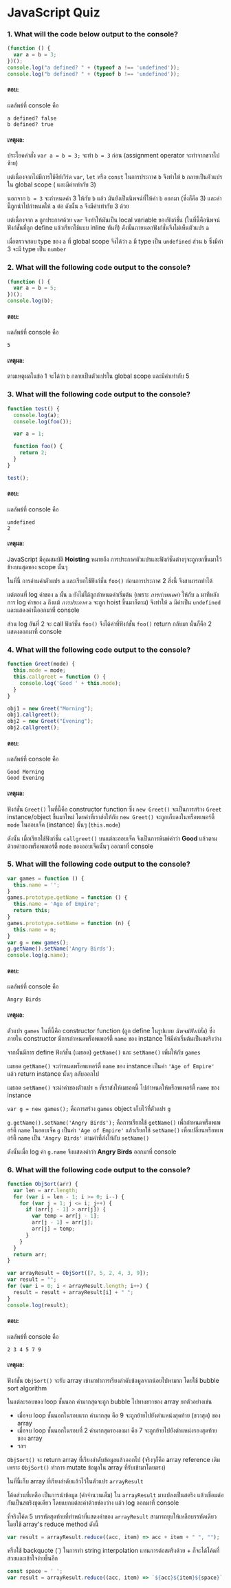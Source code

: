 # JavaScript Quiz

### 1. What will the code below output to the console?

```javascript
(function () {
  var a = b = 3;
})();
console.log("a defined? " + (typeof a !== 'undefined'));
console.log("b defined? " + (typeof b !== 'undefined'));
```

#### ตอบ:

ผลลัพธ์ที่ console คือ

```
a defined? false
b defined? true
```

#### เหตุผล:

ประโยคคำสั่ง `var a = b = 3;` จะทำ `b = 3` ก่อน (assignment operator จะทำจากขวาไปซ้าย)

แต่เนื่องจากไม่มีการใช้คีย์เวิร์ด `var`, `let` หรือ `const` ในการประกาศ `b` จึงทำให้ `b` กลายเป็นตัวแปรใน global scope (
และมีค่าเท่ากับ 3)

นอกจาก `b = 3` จะกำหนดค่า 3 ให้กับ `b` แล้ว มันยังเป็นนิพจน์ที่ให้ค่า `b` ออกมา (ซึ่งก็คือ 3)
และค่านี้ถูกนำไปกำหนดให้ `a` ต่อ ดังนั้น `a` จึงมีค่าเท่ากับ 3 ด้วย

แต่เนื่องจาก `a` ถูกประกาศด้วย `var` จึงทำให้มันเป็น local variable ของฟังก์ชั่น (ในที่นี้คือนิพจน์ฟังก์ชั่นที่ถูก
define แล้วเรียกใช้แบบ inline ทันที) ดังนั้นภายนอกฟังก์ชั่นจึงไม่เห็นตัวแปร `a`

เมื่อตรวจสอบ type ของ `a` ที่ global scope จึงได้ว่า `a` มี type เป็น `undefined` ส่วน `b` ซึ่งมีค่า 3 จะมี type
เป็น `number`

### 2. What will the following code output to the console?

```javascript
(function () {
  var a = b = 5;
})();
console.log(b);
```

#### ตอบ:

ผลลัพธ์ที่ console คือ

```
5
```

#### เหตุผล:

ตามเหตุผลในข้อ 1 จะได้ว่า `b` กลายเป็นตัวแปรใน global scope และมีค่าเท่ากับ 5

### 3. What will the following code output to the console?

```javascript
function test() {
  console.log(a);
  console.log(foo());

  var a = 1;

  function foo() {
    return 2;
  }
}

test();
```

#### ตอบ:

ผลลัพธ์ที่ console คือ

```
undefined
2
```

#### เหตุผล:

JavaScript มีคุณสมบัติ **Hoisting** หมายถึง การประกาศตัวแปรและฟังก์ชั่นต่างๆจะถูกยกขึ้นมาไว้ข้างบนสุดของ scope นั้นๆ

ในที่นี้ การอ่านค่าตัวแปร `a` และเรียกใช้ฟังก์ชั่น `foo()` ก่อนการประกาศ 2 สิ่งนี้ จึงสามารถทำได้

แต่ตอนที่ log ค่าของ `a` นั้น `a` ยังไม่ได้ถูกกำหนดค่าเริ่มต้น (เพราะ *การกำหนดค่า* ให้กับ `a` มาทีหลังการ log
ค่าของ `a` ถึงแม้ *การประกาศ* `a` จะถูก hoist ขึ้นมาก็ตาม) จึงทำให้ `a` มีค่าเป็น `undefined` และแสดงค่านี้ออกมาที่
console

ส่วน log อันที่ 2 จะ call ฟังก์ชั่น `foo()` จึงได้ค่าที่ฟังก์ชั่น `foo()` return กลับมา นั่นก็คือ 2 แสดงออกมาที่ console

### 4. What will the following code output to the console?

```javascript
function Greet(mode) {
  this.mode = mode;
  this.callgreet = function () {
    console.log('Good ' + this.mode);
  }
}

obj1 = new Greet("Morning");
obj1.callgreet();
obj2 = new Greet("Evening");
obj2.callgreet();
```

#### ตอบ:

ผลลัพธ์ที่ console คือ

```
Good Morning
Good Evening
```

#### เหตุผล:

ฟังก์ชั่น `Greet()` ในที่นี้คือ constructor function ซึ่ง `new Greet()` จะเป็นการสร้าง `Greet` instance/object
ขึ้นมาใหม่ โดยค่าที่เราส่งให้กับ `new Greet()`
จะถูกเก็บลงในพร็อพเพอร์ตี้ `mode` ในออบเจ็ค (instance) นั้นๆ (`this.mode`)

ดังนั้น เมื่อเรียกใช้ฟังก์ชั่น `callgreet()` บนแต่ละออบเจ็ค จึงเป็นการพิมพ์คำว่า **Good**
แล้วตามด้วยค่าของพร็อพเพอร์ตี้ `mode` ของออบเจ็คนั้นๆ ออกมาที่ console

### 5. What will the following code output to the console?

```javascript
var games = function () {
  this.name = '';
}
games.prototype.getName = function () {
  this.name = 'Age of Empire';
  return this;
}
games.prototype.setName = function (n) {
  this.name = n;
}
var g = new games();
g.getName().setName('Angry Birds');
console.log(g.name);
```

#### ตอบ:

ผลลัพธ์ที่ console คือ

```
Angry Birds
```

#### เหตุผล:

ตัวแปร `games` ในที่นี้คือ constructor function (ถูก define ในรูปแบบ *นิพจน์ฟังก์ชั่น*) ซึ่งภายใน constructor
มีการกำหนดพร็อพเพอร์ตี้ `name` ของ instance ให้มีค่าเริ่มต้นเป็นสตริงว่าง

จากนั้นมีการ define ฟังก์ชั่น (เมธอด) `getName()` และ `setName()` เพิ่มให้กับ `games`

เมธอด `getName()` จะกำหนดพร็อพเพอร์ตี้ `name` ของ instance เป็นค่า `'Age of Empire'` แล้ว return instance นั้นๆ
กลับออกไป

เมธอด `setName()` จะนำค่าของตัวแปร `n` ที่เราส่งให้เมธอดนี้ ไปกำหนดให้พร็อพเพอร์ตี้ `name` ของ instance

`var g = new games();` คือการสร้าง `games` object เก็บไว้ที่ตัวแปร `g`

`g.getName().setName('Angry Birds');` คือการเรียกใช้ `getName()` เพื่อกำหนดพร็อพเพอร์ตี้ `name` ในออบเจ็ค `g`
เป็นค่า `'Age of Empire'` แล้วเรียกใช้ `setName()` เพื่อเปลี่ยนพร็อพเพอร์ตี้ `name` เป็น `'Angry Birds'`
ตามค่าที่ส่งให้กับ `setName()`

ดังนั้นเมื่อ log ค่า `g.name` จึงแสดงคำว่า **Angry Birds** ออกมาที่ console

### 6. What will the following code output to the console?

```javascript
function ObjSort(arr) {
  var len = arr.length;
  for (var i = len - 1; i >= 0; i--) {
    for (var j = 1; j <= i; j++) {
      if (arr[j - 1] > arr[j]) {
        var temp = arr[j - 1];
        arr[j - 1] = arr[j];
        arr[j] = temp;
      }
    }
  }
  return arr;
}

var arrayResult = ObjSort([7, 5, 2, 4, 3, 9]);
var result = "";
for (var i = 0; i < arrayResult.length; i++) {
  result = result + arrayResult[i] + " ";
}
console.log(result);
```

#### ตอบ:

ผลลัพธ์ที่ console คือ

```
2 3 4 5 7 9
```

#### เหตุผล:

ฟังก์ชั่น `ObjSort()` จะรับ array เข้ามาทำการเรียงลำดับข้อมูลจากน้อยไปหามาก โดยใช้ bubble sort algorithm

ในแต่ละรอบของ loop ชั้นนอก ค่ามากสุดจะถูก bubble ไปทางขวาของ array ยกตัวอย่างเช่น 

- เมื่อจบ loop ชั้นนอกในรอบแรก ค่ามากสุด คือ 9 จะถูกย้ายไปยังตำแหน่งสุดท้าย (ขวาสุด) ของ array 
- เมื่อจบ loop ชั้นนอกในรอบที่ 2 ค่ามากสุดรองลงมา คือ 7 จะถูกย้ายไปยังตำแหน่งรองสุดท้ายของ array
- ฯลฯ

`ObjSort()` จะ return array ที่เรียงลำดับข้อมูลแล้วออกไป (จริงๆก็คือ array reference เดิม เพราะ `ObjSort()` ทำการ mutate ข้อมูลใน array ที่รับเข้ามาโดยตรง) 

ในที่นี้เก็บ array ที่เรียงลำดับแล้วไว้ในตัวแปร `arrayResult`

โค้ดส่วนที่เหลือ เป็นการนำข้อมูล (ค่าจำนวนเต็ม) ใน `arrayResult` มาแปลงเป็นสตริง แล้วเชื่อมต่อกันเป็นสตริงชุดเดียว โดยแยกแต่ละค่าด้วยช่องว่าง แล้ว log ออกมาที่ console

ที่จริงโค้ด 5 บรรทัดสุดท้ายที่ทำหน้าที่แสดงค่าของ `arrayResult` สามารถยุบให้เหลือบรรทัดเดียว โดยใช้ array's reduce method ดังนี้

```javascript
var result = arrayResult.reduce((acc, item) => acc + item + " ", "");
```

หรือใช้ backquote (`) ในการทำ string interpolation แทนการต่อสตริงด้วย + ก็จะได้โค้ดที่สวยและเข้าใจง่ายขึ้นอีก

```javascript
const space = ' ';
var result = arrayResult.reduce((acc, item) => `${acc}${item}${space}`, "");
```

